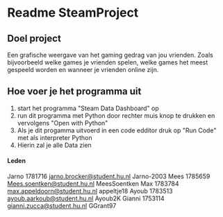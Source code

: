 # Readme SteamProject
## Doel project
Een grafische weergave van het gaming gedrag van jou vrienden.
Zoals bijvoorbeeld welke games je vrienden spelen, welke games
het meest gespeeld worden en wanneer je vrienden online zijn.

## Hoe voer je het programma uit
1. start het programma "Steam Data Dashboard" op
2. run dit programma met Python door rechter muis knop te drukken en vervolgens "Open with Python"
3. Als je dit progamma uitvoerd in een code edditor druk op "Run Code" met als interpreter Python
4. Hierin zal je alle Data zien
#### Leden
Jarno   1781716 jarno.brocker@student.hu.nl   Jarno-2003
Mees    1785659 Mees.soentken@student.hu.nl   MeesSoentken
Max     1783784 max.appeldoorn@student.hu.nl  appeltje18
Ayoub   1783513 ayoub.aarkoub@student.hu.nl   Ayoub2K
Gianni  1753114 gianni.zucca@student.hu.nl    GGrant97
